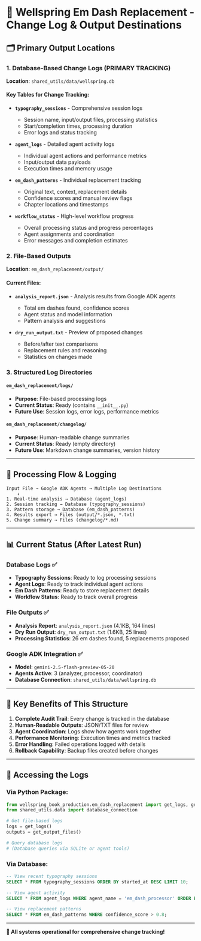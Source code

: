 # 📍 Wellspring Em Dash Replacement - Change Log & Output Destinations

## 🗂️ **Primary Output Locations**

### 1. **Database-Based Change Logs** (PRIMARY TRACKING)

**Location**: `shared_utils/data/wellspring.db`

#### Key Tables for Change Tracking:

- **`typography_sessions`** - Comprehensive session logs
  - Session name, input/output files, processing statistics
  - Start/completion times, processing duration
  - Error logs and status tracking

- **`agent_logs`** - Detailed agent activity logs
  - Individual agent actions and performance metrics
  - Input/output data payloads
  - Execution times and memory usage

- **`em_dash_patterns`** - Individual replacement tracking
  - Original text, context, replacement details
  - Confidence scores and manual review flags
  - Chapter locations and timestamps

- **`workflow_status`** - High-level workflow progress
  - Overall processing status and progress percentages
  - Agent assignments and coordination
  - Error messages and completion estimates

### 2. **File-Based Outputs**

**Location**: `em_dash_replacement/output/`

#### Current Files:

- **`analysis_report.json`** - Analysis results from Google ADK agents
  - Total em dashes found, confidence scores
  - Agent status and model information
  - Pattern analysis and suggestions

- **`dry_run_output.txt`** - Preview of proposed changes
  - Before/after text comparisons
  - Replacement rules and reasoning
  - Statistics on changes made

### 3. **Structured Log Directories**

#### **`em_dash_replacement/logs/`**

- **Purpose**: File-based processing logs
- **Current Status**: Ready (contains `__init__.py`)
- **Future Use**: Session logs, error logs, performance metrics

#### **`em_dash_replacement/changelog/`**

- **Purpose**: Human-readable change summaries
- **Current Status**: Ready (empty directory)
- **Future Use**: Markdown change summaries, version history

---

## 🔄 **Processing Flow & Logging**

```
Input File → Google ADK Agents → Multiple Log Destinations
    ↓
1. Real-time analysis → Database (agent_logs)
2. Session tracking → Database (typography_sessions) 
3. Pattern storage → Database (em_dash_patterns)
4. Results export → Files (output/*.json, *.txt)
5. Change summary → Files (changelog/*.md)
```

---

## 📊 **Current Status** (After Latest Run)

### Database Logs ✅

- **Typography Sessions**: Ready to log processing sessions
- **Agent Logs**: Ready to track individual agent actions
- **Em Dash Patterns**: Ready to store replacement details
- **Workflow Status**: Ready to track overall progress

### File Outputs ✅

- **Analysis Report**: `analysis_report.json` (4.1KB, 164 lines)
- **Dry Run Output**: `dry_run_output.txt` (1.6KB, 25 lines)
- **Processing Statistics**: 26 em dashes found, 5 replacements proposed

### Google ADK Integration ✅

- **Model**: `gemini-2.5-flash-preview-05-20`
- **Agents Active**: 3 (analyzer, processor, coordinator)
- **Database Connection**: `shared_utils/data/wellspring.db`

---

## 🎯 **Key Benefits of This Structure**

1. **Complete Audit Trail**: Every change is tracked in the database
2. **Human-Readable Outputs**: JSON/TXT files for review
3. **Agent Coordination**: Logs show how agents work together
4. **Performance Monitoring**: Execution times and metrics tracked
5. **Error Handling**: Failed operations logged with details
6. **Rollback Capability**: Backup files created before changes

---

## 📖 **Accessing the Logs**

### Via Python Package:

```python
from wellspring_book_production.em_dash_replacement import get_logs, get_output_files
from shared_utils.data import database_connection

# Get file-based logs
logs = get_logs()
outputs = get_output_files()

# Query database logs
# (Database queries via SQLite or agent tools)
```

### Via Database:

```sql
-- View recent typography sessions
SELECT * FROM typography_sessions ORDER BY started_at DESC LIMIT 10;

-- View agent activity
SELECT * FROM agent_logs WHERE agent_name = 'em_dash_processor' ORDER BY logged_at DESC;

-- View replacement patterns
SELECT * FROM em_dash_patterns WHERE confidence_score > 0.8;
```

---

**🎉 All systems operational for comprehensive change tracking!**

